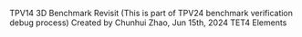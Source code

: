 TPV14 3D Benchmark Revisit (This is part of TPV24 benchmark verification debug process)
Created by Chunhui Zhao, Jun 15th, 2024
TET4 Elements
